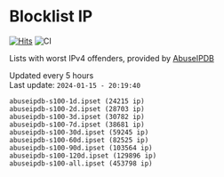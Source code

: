 # Blocklist IP

[![Hits](https://hits.seeyoufarm.com/api/count/incr/badge.svg?url=https%3A%2F%2Fgithub.com%2Fborestad%2Fblocklist-ip%2F&count_bg=%2379C83D&title_bg=%23555555&icon=&icon_color=%23E7E7E7&title=hits&edge_flat=false)](https://hits.seeyoufarm.com)  ![CI](https://img.shields.io/github/workflow/status/borestad/blocklist-ip/CI?style=flat-square)

Lists with worst IPv4 offenders, provided by [AbuseIPDB](https://www.abuseipdb.com/)

<!-- FOOTER-PLACEHOLDER -->
Updated every 5 hours<br>
Last update: `2024-01-15 - 20:19:40`
```
abuseipdb-s100-1d.ipset (24215 ip)
abuseipdb-s100-2d.ipset (28703 ip)
abuseipdb-s100-3d.ipset (30782 ip)
abuseipdb-s100-7d.ipset (38681 ip)
abuseipdb-s100-30d.ipset (59245 ip)
abuseipdb-s100-60d.ipset (82525 ip)
abuseipdb-s100-90d.ipset (103564 ip)
abuseipdb-s100-120d.ipset (129896 ip)
abuseipdb-s100-all.ipset (453798 ip)
```
